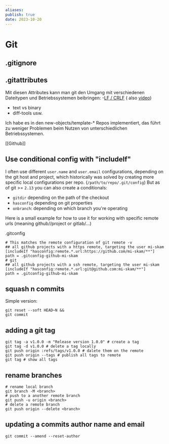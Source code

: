 ```yaml
---
aliases:
publish: true
date: 2023-10-20
---
```

# Git

## .gitignore
## .gitattributes

Mit diesen Attributes kann man git den Umgang mit verschiedenen Dateitypen und Betriebssystemen beibringen:
-[LF / CRLF](https://github.com/ascode-com/wiki/tree/main/line-endings) ( also [video](https://www.youtube.com/watch?v=zn7m2Mdm_Vg))
- text vs binary
- diff-tools usw.

Ich habe es in den new-objects/template-* Repos implementiert, das führt zu weniger Problemen beim Nutzen von unterschiedlichen Betriebssystemen. 


[[Github]]

## Use conditional config with "includeIf"

I often use different `user.name` and `user.email` configurations, depending on the git host and project, which historically was solved by creating more specific local configurations per repo. (`/path/to/repo/.git/config`) But as of git >= `2.13` you can also create a conditionals:
- `gitdir` depending on the path of the checkout
- `hasconfig` depending on git properties
- `onbranch`: depending on which branch you're operating

Here is a small example for how to use it for working with specific remote urls (meaning github/<orga>/project or gitlab/<orga>...)

.gitconfig
```
# This matches the remote configuration of git remote -v
## all github projects with a https remote, targeting the user mi-skam
[includeIf "hasconfig:remote.*.url:https://github.com/mi-skam/**"]
path = .gitconfig-github-mi-skam
# git
## all github projects with a ssh remote, targeting the user mi-skam
[includeIf "hasconfig:remote.*.url:git@github.com:mi-skam/**"]
path = .gitconfig-github-mi-skam
```




## squash n commits

Simple version:
```shell
git reset --soft HEAD~N &&
git commit
```

## adding a git tag

```shell
git tag -a v1.0.0 -m "Release version 1.0.0" # create a tag
git tag -d v1.0.0 # delete a tag locally
git push origin :refs/tags/v1.0.0 # dalete them on the remote
git push origin --tags # publish all tags to remote
git tag # show all tags
```

## rename branches
```shell
# rename local branch
git branch -M <branch>
# push to a another remote branch
git push -u origin <branch>
# delete a remote branch
git push origin --delete <branch>
```

## updating a commits author name and email
```shell
git commit --amend --reset-author
```